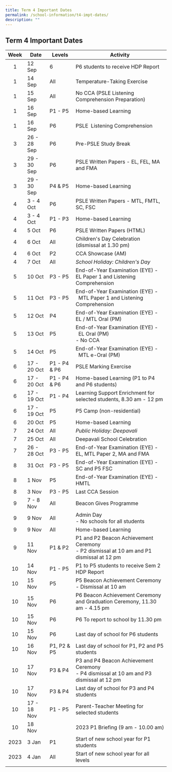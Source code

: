 ```yaml
---
title: Term 4 Important Dates
permalink: /school-information/t4-impt-dates/
description: ""
---
```

## Term 4 Important Dates

| Week | Date | Levels | Activity |
|:---:|---|---|---|
| 1 | 12 Sep | 6 | P6 students to receive HDP Report |
| 1 | 14 Sep | All | Temperature-Taking Exercise |
| 1 | 15 Sep | All | No CCA (PSLE Listening Comprehension Preparation) |
| 1 | 16 Sep | P1 - P5 | Home-based Learning |
| 1 | 16 Sep | P6 | PSLE  Listening Comprehension |
| 3 | 26 - 28 Sep | P6 | Pre-PSLE Study Break |
| 3 | 29 - 30 Sep | P6 | PSLE Written Papers - EL, FEL, MA and FMA |
| 3 | 29 - 30 Sep | P4 & P5 | Home-based Learning |
| 4 | 3 - 4 Oct | P6 | PSLE Written Papers - MTL, FMTL, SC, FSC |
| 4 | 3 - 4 Oct | P1 - P3 | Home-based Learning |
| 4 | 5 Oct | P6 | PSLE Written Papers (HTML) |
| 4 | 6 Oct | All | Children's Day Celebration (dismissal at 1.30 pm) |
| 4 | 6 Oct | P2 | CCA Showcase (AM) |
| 4 | 7 Oct | All | _School Holiday: Children's Day_ |
| 5 | 10 Oct | P3 - P5 | End-of-Year Examination (EYE) - EL Paper 1 and Listening Comprehension |
| 5 | 11 Oct | P3 - P5 | End-of-Year Examination (EYE) -  MTL Paper 1 and Listening Comprehension |
| 5 | 12 Oct | P4 | End-of-Year Examination (EYE) -  EL / MTL Oral (PM) |
| 5 | 13 Oct | P5 | End-of-Year Examination (EYE) -  EL Oral (PM)  <br>- No CCA |
| 5 | 14 Oct | P5 | End-of-Year Examination (EYE) -  MTL e-Oral (PM) |
| 6 | 17 - 20 Oct | P1 - P4 & P6 | PSLE Marking Exercise |
| 6 | 17 - 20 Oct | P1 - P4 & P6 | Home-based Learning (P1 to P4 and P6 students) |
| 6 | 17 - 19 Oct | P1 - P4 | Learning Support Enrichment for selected students, 8.30 am - 12 pm |
| 6 | 17 - 19 Oct | P5 | P5 Camp (non-residential) |
| 6 | 20 Oct | P5 | Home-based Learning |
| 7 | 24 Oct | All | _Public Holiday: Deepavali_ |
| 7 | 25 Oct | All | Deepavali School Celebration |
| 7 | 26 - 28 Oct | P3 - P5 | End-of-Year Examination (EYE) -  EL, MTL Paper 2, MA and FMA |
| 8 | 31 Oct | P3 - P5 | End-of-Year Examination (EYE) -  SC and P5 FSC |
| 8 | 1 Nov | P5 | End-of-Year Examination (EYE) -  HMTL |
| 8 | 3 Nov | P3 - P5 | Last CCA Session |
| 9 | 7 - 8 Nov | All | Beacon Gives Programme |
| 9 | 9 Nov | All | Admin Day  <br>- No schools for all students |
| 9 | 9 Nov | All | Home-based Learning |
| 9 | 11 Nov | P1 & P2 | P1 and P2 Beacon Achievement Ceremony  <br>- P2 dismissal at 10 am and P1 dismissal at 12 pm |
| 10 | 14 Nov | P1 - P5 | P1 to P5 students to receive Sem 2 HDP Report |
| 10 | 15 Nov | P5 | P5 Beacon Achievement Ceremony  <br>- Dismissal at 10 am |
| 10 | 15 Nov | P6 | P6 Beacon Achievement Ceremony and Graduation Ceremony, 11.30 am - 4.15 pm |
| 10 | 15 Nov | P6 | P6 To report to school by 11.30 pm |
| 10 | 15 Nov | P6 | Last day of school for P6 students |
| 10 | 16 Nov | P1, P2 & P5 | Last day of school for P1, P2 and P5 students |
| 10 | 17 Nov | P3 & P4 | P3 and P4 Beacon Achievement Ceremony  <br>- P4 dismissal at 10 am and P3 dismissal at 12 pm |
| 10 | 17 Nov | P3 & P4 | Last day of school for P3 and P4 students |
| 10 | 17 - 18 Nov | P1 - P5 | Parent-Teacher Meeting for selected students |
| 10 | 18 Nov |  | 2023 P1 Briefing (9 am - 10.00 am) |
| 2023 | 3 Jan | P1 | Start of new school year for P1 students |
| 2023 | 4 Jan | All | Start of new school year for all levels |
|  |  |  |  |
